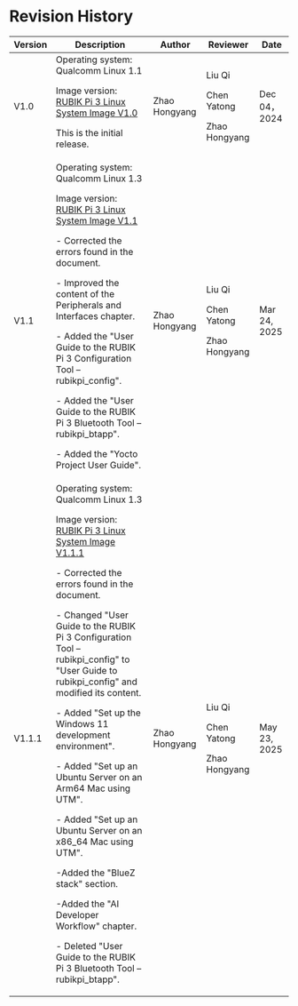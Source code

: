 # Revision History

| **Version** | **Description**                                                                                                                                                                                                                                         | **Author**    | **Reviewer**                   | **Date**      |
| ----------- | ------------------------------------------------------------------------------------------------------------------------------------------------------------------------------------------------------------------------------------------------------- | ------------- | ------------------------------ | ------------- |
| V1.0        | Operating system: Qualcomm Linux 1.1<p>Image version: [RUBIK Pi 3 Linux System Image V1.0](https://thundercomm.s3.ap-northeast-1.amazonaws.com/uploads/web/rubik-pi-3/FlatBuild_RUBIKPi-3_xx.xx_LE1.0.R.debug.FC.r000001.zip)</p><p>This is the initial release.</p>  | Zhao Hongyang | <p>Liu Qi</p><p>Chen Yatong</p><p>Zhao Hongyang</p> | Dec 04， 2024  |
| V1.1        | Operating system: Qualcomm Linux 1.3<p>Image version: [RUBIK Pi 3 Linux System Image V1.1](https://thundercomm.s3.ap-northeast-1.amazonaws.com/uploads/web/rubik-pi-3/20250313/FlatBuild_RUBIKPi-3_xx.xx_LE1.0.R.debug.FC.r000002.zip) </p><p>- Corrected the errors found in the document.</p><p>- Improved the content of the Peripherals and Interfaces chapter.</p><p>- Added the "User Guide to the RUBIK Pi 3 Configuration Tool –  rubikpi_config".</p><p>- Added the "User Guide to the RUBIK Pi 3 Bluetooth Tool – rubikpi_btapp".</p><p>- Added the "Yocto Project User Guide".</p>                    | Zhao Hongyang | <p>Liu Qi</p><p>Chen Yatong</p><p>Zhao Hongyang</p> | Mar 24, 2025  |
| V1.1.1      | Operating system: Qualcomm Linux 1.3<p>Image version: [RUBIK Pi 3 Linux System Image V1.1.1](https://thundercomm.s3.ap-northeast-1.amazonaws.com/uploads/web/rubik-pi-3/20250422/FlatBuild_RUBIKPi-3_xx.xx_LE1.0.R.debug.FC.r001003.zip)</p> <p>- Corrected the errors found in the document.</p><p>- Changed "User Guide to the RUBIK Pi 3 Configuration Tool –  rubikpi_config" to "User Guide to rubikpi_config" and modified its content.</p><p>- Added "Set up the Windows 11 development environment".</p><p>- Added "Set up an Ubuntu Server on an Arm64 Mac using UTM".</p><p>- Added "Set up an Ubuntu Server on an x86_64 Mac using UTM".</p><p>-Added the "BlueZ stack" section.</p><p>-Added the "AI Developer Workflow" chapter.</p><p>- Deleted "User Guide to the RUBIK Pi 3 Bluetooth Tool – rubikpi_btapp". </p>                 | Zhao Hongyang | <p>Liu Qi</p><p>Chen Yatong</p><p>Zhao Hongyang</p> | May 23, 2025 |

